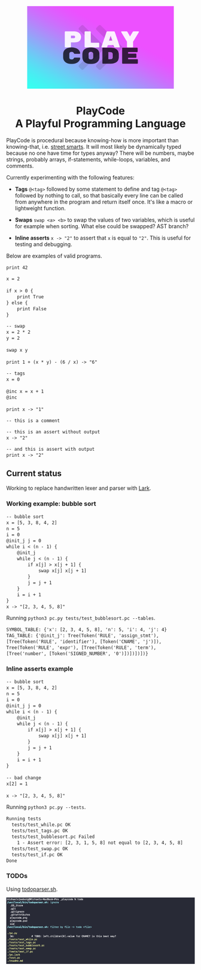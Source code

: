 <div align="center">

<a href="https://github.com/mxsjoberg/playcode" alt="PlayCode">
    <img src="misc/playcode.png" height="220"/>
</a>

<h1 style="border-bottom: none">
    <b>PlayCode</b>
    <br>
    A Playful Programming Language
    <br>
</h1>

</div>

PlayCode is procedural because knowing-how is more important than knowing-that, i.e. [street smarts](https://en.wikipedia.org/wiki/Procedural_knowledge). It will most likely be dynamically typed because no one have time for types anyway? There will be numbers, maybe strings, probably arrays, if-statements, while-loops, variables, and comments.

Currently experimenting with the following features:

- **Tags** `@<tag>` followed by some statement to define and tag `@<tag>` followed by nothing to call, so that basically every line can be called from anywhere in the program and return itself once. It's like a macro or lightweight function.

- **Swaps** `swap <a> <b>` to swap the values of two variables, which is useful for example when sorting. What else could be swapped? AST branch?

- **Inline asserts** `x -> "2"` to assert that `x` is equal to `"2"`. This is useful for testing and debugging. 


Below are examples of valid programs.

```
print 42
```

```
x = 2

if x > 0 {
    print True
} else {
    print False
}
```

```
-- swap
x = 2 * 2
y = 2

swap x y

print 1 + (x * y) - (6 / x) -> "6"
```

```
-- tags
x = 0

@inc x = x + 1
@inc

print x -> "1"
```

```
-- this is a comment
```

```
-- this is an assert without output
x -> "2"
```

```
-- and this is assert with output
print x -> "2"
```

## Current status

Working to replace handwritten lexer and parser with [Lark](https://github.com/lark-parser/lark).

### Working example: bubble sort

```
-- bubble sort
x = [5, 3, 8, 4, 2]
n = 5
i = 0
@init_j j = 0
while i < (n - 1) {
    @init_j
    while j < (n - 1) {
        if x[j] > x[j + 1] {
            swap x[j] x[j + 1]
        }
        j = j + 1
    }
    i = i + 1
}
x -> "[2, 3, 4, 5, 8]"
```

Running `python3 pc.py tests/test_bubblesort.pc --tables`.

```
SYMBOL_TABLE: {'x': [2, 3, 4, 5, 8], 'n': 5, 'i': 4, 'j': 4}
TAG_TABLE: {'@init_j': Tree(Token('RULE', 'assign_stmt'), [Tree(Token('RULE', 'identifier'), [Token('CNAME', 'j')]), Tree(Token('RULE', 'expr'), [Tree(Token('RULE', 'term'), [Tree('number', [Token('SIGNED_NUMBER', '0')])])])])}
```

### Inline asserts example

```
-- bubble sort
x = [5, 3, 8, 4, 2]
n = 5
i = 0
@init_j j = 0
while i < (n - 1) {
    @init_j
    while j < (n - 1) {
        if x[j] > x[j + 1] {
            swap x[j] x[j + 1]
        }
        j = j + 1
    }
    i = i + 1
}

-- bad change
x[2] = 1

x -> "[2, 3, 4, 5, 8]"
```

Running `python3 pc.py --tests`.

```
Running tests
  tests/test_while.pc OK
  tests/test_tags.pc OK
  tests/test_bubblesort.pc Failed
    1 - Assert error: [2, 3, 1, 5, 8] not equal to [2, 3, 4, 5, 8]
  tests/test_swap.pc OK
  tests/test_if.pc OK
Done
```

### TODOs

Using [todoparser.sh](https://github.com/mxsjoberg/todoparser).

![todo.png](misc/todo.png)

